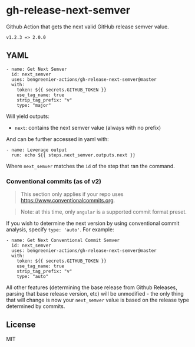 # gh-release-next-semver

Github Action that gets the next valid GitHub release semver value.

```
v1.2.3 => 2.0.0
```

## YAML

```
- name: Get Next Semver
  id: next_semver
  uses: bengreenier-actions/gh-release-next-semver@master
  with:
    token: ${{ secrets.GITHUB_TOKEN }}
    use_tag_name: true
    strip_tag_prefix: "v"
    type: "major"
```

Will yield outputs:

- `next`: contains the next semver value (always with no prefix)

And can be further accessed in yaml with:

```
- name: Leverage output
  run: echo ${{ steps.next_semver.outputs.next }}
```

Where `next_semver` matches the `id` of the step that ran the command.

### Conventional commits (as of v2)

> This section only applies if your repo uses https://www.conventionalcommits.org.

> Note: at this time, only `angular` is a supported commit format preset.

If you wish to determine the next version by using conventional commit analysis, specify `type: 'auto'`. For example:

```
- name: Get Next Conventional Commit Semver
  id: next_semver
  uses: bengreenier-actions/gh-release-next-semver@master
  with:
    token: ${{ secrets.GITHUB_TOKEN }}
    use_tag_name: true
    strip_tag_prefix: "v"
    type: "auto"
```

All other features (determining the base release from Github Releases, parsing that base release version, etc) will be unmodified - the only thing that will change is now your `next_semver` value is based on the release type determined by commits.

## License

MIT
